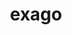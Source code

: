 ---
title: "exago"
layout: cache
categories: [package, develop]
meta: {"compilers": ["gcc@11.4.0"], "num_specs": 26, "num_specs_by_stack": {"e4s": 26, "root": 26}, "oss": ["ubuntu22.04"], "platforms": ["linux"], "stacks": ["e4s", "root"], "targets": ["x86_64_v3"], "versions": ["1.6.0"]}
spec_details: [{"compiler": "gcc@11.4.0", "hash": "3yk2l75t42ui5kj3buxf3vdzlkgtexnb", "os": "ubuntu22.04", "platform": "linux", "size": "-", "stacks": ["e4s", "root"], "target": "x86_64_v3", "variants": ["build_system=cmake", "build_type=Release", "+cuda", "cuda_arch:=80", "generator=make", "+hiop", "~ipo", "~ipopt", "+logging", "+mpi", "patches:=7f74f3c", "+python", "+raja", "~rocm"], "versions": ["1.6.0"]}, {"compiler": "gcc@11.4.0", "hash": "4lrlol6xx3v3potrwixcjbzzrzykcx5h", "os": "ubuntu22.04", "platform": "linux", "size": "-", "stacks": ["e4s", "root"], "target": "x86_64_v3", "variants": ["build_system=cmake", "build_type=Release", "+cuda", "cuda_arch:=80", "generator=make", "+hiop", "~ipo", "~ipopt", "+logging", "+mpi", "patches:=7f74f3c", "+python", "+raja", "~rocm"], "versions": ["1.6.0"]}, {"compiler": "gcc@11.4.0", "hash": "ar7vnxmweds76cunnyiuh43lnwn5pnqt", "os": "ubuntu22.04", "platform": "linux", "size": "-", "stacks": ["e4s", "root"], "target": "x86_64_v3", "variants": ["build_system=cmake", "build_type=Release", "+cuda", "cuda_arch:=80", "generator=make", "+hiop", "~ipo", "~ipopt", "+logging", "+mpi", "patches:=7f74f3c", "+python", "+raja", "~rocm"], "versions": ["1.6.0"]}, {"compiler": "gcc@11.4.0", "hash": "bv3zsh6ksy4gmaboxnvsekhwmk5454i4", "os": "ubuntu22.04", "platform": "linux", "size": "-", "stacks": ["e4s", "root"], "target": "x86_64_v3", "variants": ["build_system=cmake", "build_type=Release", "+cuda", "cuda_arch:=80", "generator=make", "+hiop", "~ipo", "~ipopt", "+logging", "+mpi", "patches:=7f74f3c", "+python", "+raja", "~rocm"], "versions": ["1.6.0"]}, {"compiler": "gcc@11.4.0", "hash": "e2ius5mmwgxk4korfaih45wyioygqv6v", "os": "ubuntu22.04", "platform": "linux", "size": "-", "stacks": ["e4s", "root"], "target": "x86_64_v3", "variants": ["build_system=cmake", "build_type=Release", "+cuda", "cuda_arch:=80", "generator=make", "+hiop", "~ipo", "~ipopt", "+logging", "+mpi", "patches:=7f74f3c", "+python", "+raja", "~rocm"], "versions": ["1.6.0"]}, {"compiler": "gcc@11.4.0", "hash": "f43p7bad6qgfztkaspovta5fo67acihd", "os": "ubuntu22.04", "platform": "linux", "size": "-", "stacks": ["e4s", "root"], "target": "x86_64_v3", "variants": ["build_system=cmake", "build_type=Release", "+cuda", "cuda_arch:=80", "generator=make", "+hiop", "~ipo", "~ipopt", "+logging", "+mpi", "patches:=7f74f3c", "+python", "+raja", "~rocm"], "versions": ["1.6.0"]}, {"compiler": "gcc@11.4.0", "hash": "fdxqxnq367exy5yc7rif7cekmbmv5xmr", "os": "ubuntu22.04", "platform": "linux", "size": "-", "stacks": ["e4s", "root"], "target": "x86_64_v3", "variants": ["build_system=cmake", "build_type=Release", "+cuda", "cuda_arch:=80", "generator=make", "+hiop", "~ipo", "~ipopt", "+logging", "+mpi", "patches:=7f74f3c", "+python", "+raja", "~rocm"], "versions": ["1.6.0"]}, {"compiler": "gcc@11.4.0", "hash": "hsjwybgf52rxiavaeitcodfxrrf4u7ae", "os": "ubuntu22.04", "platform": "linux", "size": "-", "stacks": ["e4s", "root"], "target": "x86_64_v3", "variants": ["build_system=cmake", "build_type=Release", "+cuda", "cuda_arch:=80", "generator=make", "+hiop", "~ipo", "~ipopt", "+logging", "+mpi", "patches:=7f74f3c", "+python", "+raja", "~rocm"], "versions": ["1.6.0"]}, {"compiler": "gcc@11.4.0", "hash": "iewpynjjbl6obutplvvwxzuf7pslhgyr", "os": "ubuntu22.04", "platform": "linux", "size": "-", "stacks": ["e4s", "root"], "target": "x86_64_v3", "variants": ["build_system=cmake", "build_type=Release", "+cuda", "cuda_arch:=80", "generator=make", "+hiop", "~ipo", "~ipopt", "+logging", "+mpi", "patches:=7f74f3c", "+python", "+raja", "~rocm"], "versions": ["1.6.0"]}, {"compiler": "gcc@11.4.0", "hash": "ipcdlgni2scxfepfygdilzcddjs52wdx", "os": "ubuntu22.04", "platform": "linux", "size": "-", "stacks": ["e4s", "root"], "target": "x86_64_v3", "variants": ["build_system=cmake", "build_type=Release", "+cuda", "cuda_arch:=80", "generator=make", "+hiop", "~ipo", "~ipopt", "+logging", "+mpi", "patches:=7f74f3c", "+python", "+raja", "~rocm"], "versions": ["1.6.0"]}, {"compiler": "gcc@11.4.0", "hash": "ljagd36lizcttaluwpgjwaaei2qy3nj6", "os": "ubuntu22.04", "platform": "linux", "size": "-", "stacks": ["e4s", "root"], "target": "x86_64_v3", "variants": ["build_system=cmake", "build_type=Release", "+cuda", "cuda_arch:=80", "generator=make", "+hiop", "~ipo", "~ipopt", "+logging", "+mpi", "patches:=7f74f3c", "+python", "+raja", "~rocm"], "versions": ["1.6.0"]}, {"compiler": "gcc@11.4.0", "hash": "mkcxplxcjdly7fehsnsqm6ruu44y7o3s", "os": "ubuntu22.04", "platform": "linux", "size": "-", "stacks": ["e4s", "root"], "target": "x86_64_v3", "variants": ["build_system=cmake", "build_type=Release", "+cuda", "cuda_arch:=80", "generator=make", "+hiop", "~ipo", "~ipopt", "+logging", "+mpi", "patches:=7f74f3c", "+python", "+raja", "~rocm"], "versions": ["1.6.0"]}, {"compiler": "gcc@11.4.0", "hash": "mr66tpbwtjbftv47n6mnfqnml7s5pu5x", "os": "ubuntu22.04", "platform": "linux", "size": "-", "stacks": ["e4s", "root"], "target": "x86_64_v3", "variants": ["build_system=cmake", "build_type=Release", "+cuda", "cuda_arch:=80", "generator=make", "+hiop", "~ipo", "~ipopt", "+logging", "+mpi", "patches:=7f74f3c", "+python", "+raja", "~rocm"], "versions": ["1.6.0"]}, {"compiler": "gcc@11.4.0", "hash": "n5x6jrqwb3bqck54jzfuwuorkhokeyaz", "os": "ubuntu22.04", "platform": "linux", "size": "-", "stacks": ["e4s", "root"], "target": "x86_64_v3", "variants": ["build_system=cmake", "build_type=Release", "+cuda", "cuda_arch:=80", "generator=make", "+hiop", "~ipo", "~ipopt", "+logging", "+mpi", "patches:=7f74f3c", "+python", "+raja", "~rocm"], "versions": ["1.6.0"]}, {"compiler": "gcc@11.4.0", "hash": "npj22c7adou7s3zcauv6iqmvkznsq3in", "os": "ubuntu22.04", "platform": "linux", "size": "-", "stacks": ["e4s", "root"], "target": "x86_64_v3", "variants": ["build_system=cmake", "build_type=Release", "+cuda", "cuda_arch:=80", "generator=make", "+hiop", "~ipo", "~ipopt", "+logging", "+mpi", "patches:=7f74f3c", "+python", "+raja", "~rocm"], "versions": ["1.6.0"]}, {"compiler": "gcc@11.4.0", "hash": "rkvdpgnyxwnsifvyc3hxkgx2wd5bdqyt", "os": "ubuntu22.04", "platform": "linux", "size": "-", "stacks": ["e4s", "root"], "target": "x86_64_v3", "variants": ["build_system=cmake", "build_type=Release", "+cuda", "cuda_arch:=80", "generator=make", "+hiop", "~ipo", "~ipopt", "+logging", "+mpi", "patches:=7f74f3c", "+python", "+raja", "~rocm"], "versions": ["1.6.0"]}, {"compiler": "gcc@11.4.0", "hash": "rqmpcaqzexi4hhricvmhpf6fj5gl2a55", "os": "ubuntu22.04", "platform": "linux", "size": "-", "stacks": ["e4s", "root"], "target": "x86_64_v3", "variants": ["build_system=cmake", "build_type=Release", "+cuda", "cuda_arch:=80", "generator=make", "+hiop", "~ipo", "~ipopt", "+logging", "+mpi", "patches:=7f74f3c", "+python", "+raja", "~rocm"], "versions": ["1.6.0"]}, {"compiler": "gcc@11.4.0", "hash": "rvg2xisq3zqapo5klyyhedlrc6ecrs45", "os": "ubuntu22.04", "platform": "linux", "size": "-", "stacks": ["e4s", "root"], "target": "x86_64_v3", "variants": ["build_system=cmake", "build_type=Release", "+cuda", "cuda_arch:=80", "generator=make", "+hiop", "~ipo", "~ipopt", "+logging", "+mpi", "patches:=7f74f3c", "+python", "+raja", "~rocm"], "versions": ["1.6.0"]}, {"compiler": "gcc@11.4.0", "hash": "tgmulqxfav4adpwmkajr4gk2ogiglrd3", "os": "ubuntu22.04", "platform": "linux", "size": "-", "stacks": ["e4s", "root"], "target": "x86_64_v3", "variants": ["build_system=cmake", "build_type=Release", "+cuda", "cuda_arch:=80", "generator=make", "+hiop", "~ipo", "~ipopt", "+logging", "+mpi", "patches:=7f74f3c", "+python", "+raja", "~rocm"], "versions": ["1.6.0"]}, {"compiler": "gcc@11.4.0", "hash": "uixr4r65gmlfytqyjvlx2jnukjsznkng", "os": "ubuntu22.04", "platform": "linux", "size": "-", "stacks": ["e4s", "root"], "target": "x86_64_v3", "variants": ["build_system=cmake", "build_type=Release", "+cuda", "cuda_arch:=80", "generator=make", "+hiop", "~ipo", "~ipopt", "+logging", "+mpi", "patches:=7f74f3c", "+python", "+raja", "~rocm"], "versions": ["1.6.0"]}, {"compiler": "gcc@11.4.0", "hash": "unky2vmqm7ulxannwfwuatwynji33uit", "os": "ubuntu22.04", "platform": "linux", "size": "-", "stacks": ["e4s", "root"], "target": "x86_64_v3", "variants": ["build_system=cmake", "build_type=Release", "+cuda", "cuda_arch:=80", "generator=make", "+hiop", "~ipo", "~ipopt", "+logging", "+mpi", "patches:=7f74f3c", "+python", "+raja", "~rocm"], "versions": ["1.6.0"]}, {"compiler": "gcc@11.4.0", "hash": "v7bktc77a3l7nxz23tnzhj4z6srd5qmm", "os": "ubuntu22.04", "platform": "linux", "size": "-", "stacks": ["e4s", "root"], "target": "x86_64_v3", "variants": ["build_system=cmake", "build_type=Release", "+cuda", "cuda_arch:=80", "generator=make", "+hiop", "~ipo", "~ipopt", "+logging", "+mpi", "patches:=7f74f3c", "+python", "+raja", "~rocm"], "versions": ["1.6.0"]}, {"compiler": "gcc@11.4.0", "hash": "videlnoangqnhi54dh4oe3qt7kevzoyp", "os": "ubuntu22.04", "platform": "linux", "size": "-", "stacks": ["e4s", "root"], "target": "x86_64_v3", "variants": ["build_system=cmake", "build_type=Release", "+cuda", "cuda_arch:=80", "generator=make", "+hiop", "~ipo", "~ipopt", "+logging", "+mpi", "patches:=7f74f3c", "+python", "+raja", "~rocm"], "versions": ["1.6.0"]}, {"compiler": "gcc@11.4.0", "hash": "xjeycwhvujjhwky3jqfyksxxys27gw4s", "os": "ubuntu22.04", "platform": "linux", "size": "-", "stacks": ["e4s", "root"], "target": "x86_64_v3", "variants": ["build_system=cmake", "build_type=Release", "+cuda", "cuda_arch:=80", "generator=make", "+hiop", "~ipo", "~ipopt", "+logging", "+mpi", "patches:=7f74f3c", "+python", "+raja", "~rocm"], "versions": ["1.6.0"]}, {"compiler": "gcc@11.4.0", "hash": "xr64urnvg67co2tuhk4elq6iv7lnnokk", "os": "ubuntu22.04", "platform": "linux", "size": "-", "stacks": ["e4s", "root"], "target": "x86_64_v3", "variants": ["build_system=cmake", "build_type=Release", "+cuda", "cuda_arch:=80", "generator=make", "+hiop", "~ipo", "~ipopt", "+logging", "+mpi", "patches:=7f74f3c", "+python", "+raja", "~rocm"], "versions": ["1.6.0"]}, {"compiler": "gcc@11.4.0", "hash": "xujcpxo6zbbr6rnr3cp4yc5zmp5qcrbw", "os": "ubuntu22.04", "platform": "linux", "size": "-", "stacks": ["e4s", "root"], "target": "x86_64_v3", "variants": ["build_system=cmake", "build_type=Release", "+cuda", "cuda_arch:=80", "generator=make", "+hiop", "~ipo", "~ipopt", "+logging", "+mpi", "patches:=7f74f3c", "+python", "+raja", "~rocm"], "versions": ["1.6.0"]}]
---